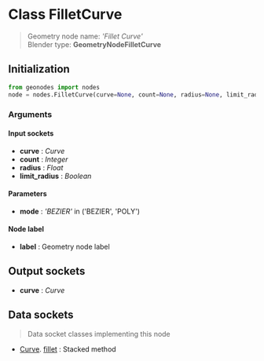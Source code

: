 
# Class FilletCurve

> Geometry node name: _'Fillet Curve'_<br>Blender type:  **GeometryNodeFilletCurve**

## Initialization


```python
from geonodes import nodes
node = nodes.FilletCurve(curve=None, count=None, radius=None, limit_radius=None, mode='BEZIER', label=None)
```


### Arguments


#### Input sockets



- **curve** : _Curve_
- **count** : _Integer_
- **radius** : _Float_
- **limit_radius** : _Boolean_



#### Parameters



- **mode** : _'BEZIER'_ in ('BEZIER', 'POLY')



#### Node label



- **label** : Geometry node label



## Output sockets



- **curve** : _Curve_



## Data sockets

> Data socket classes implementing this node


- [Curve](aaa). [fillet](bbb) : Stacked method


